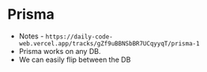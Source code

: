 # Prisma
- Notes - `https://daily-code-web.vercel.app/tracks/gZf9uBBNSbBR7UCqyyqT/prisma-1`
- Prisma works on any DB.
- We can easily flip between the DB